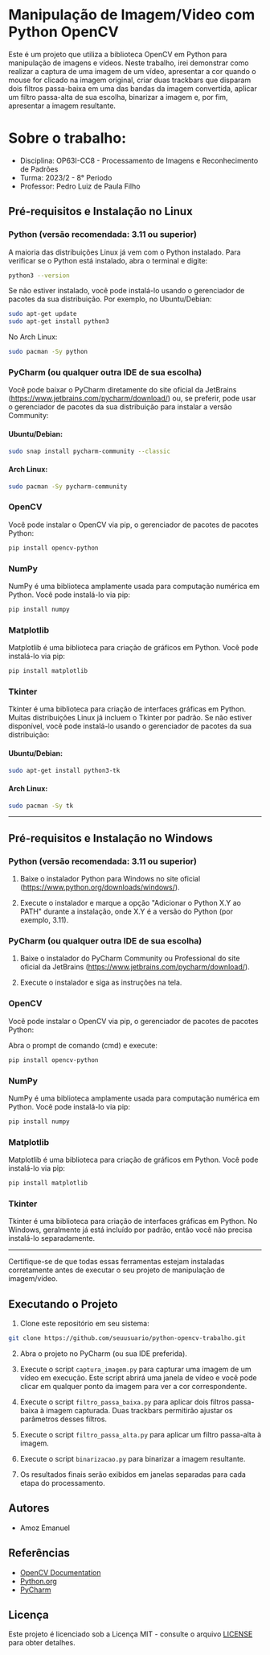# Manipulação de Imagem/Video com Python OpenCV

Este é um projeto que utiliza a biblioteca OpenCV em Python para manipulação de imagens e vídeos. Neste trabalho, irei demonstrar como realizar a captura de uma imagem de um vídeo, apresentar a cor quando o mouse for clicado na imagem original, criar duas trackbars que disparam dois filtros passa-baixa em uma das bandas da imagem convertida, aplicar um filtro passa-alta de sua escolha, binarizar a imagem e, por fim, apresentar a imagem resultante.

# Sobre o trabalho:
- Disciplina: OP63I-CC8 - Processamento de Imagens e Reconhecimento de Padrões
- Turma: 2023/2 - 8° Periodo
- Professor: Pedro Luiz de Paula Filho
## Pré-requisitos e Instalação no Linux

### Python (versão recomendada: 3.11 ou superior)

A maioria das distribuições Linux já vem com o Python instalado. Para verificar se o Python está instalado, abra o terminal e digite:

```bash
python3 --version
```

Se não estiver instalado, você pode instalá-lo usando o gerenciador de pacotes da sua distribuição. Por exemplo, no Ubuntu/Debian:

```bash
sudo apt-get update
sudo apt-get install python3
```

No Arch Linux:

```bash
sudo pacman -Sy python
```

### PyCharm (ou qualquer outra IDE de sua escolha)

Você pode baixar o PyCharm diretamente do site oficial da JetBrains (https://www.jetbrains.com/pycharm/download/) ou, se preferir, pode usar o gerenciador de pacotes da sua distribuição para instalar a versão Community:

#### Ubuntu/Debian:

```bash
sudo snap install pycharm-community --classic
```

#### Arch Linux:

```bash
sudo pacman -Sy pycharm-community
```

### OpenCV

Você pode instalar o OpenCV via pip, o gerenciador de pacotes de pacotes Python:

```bash
pip install opencv-python
```

### NumPy

NumPy é uma biblioteca amplamente usada para computação numérica em Python. Você pode instalá-lo via pip:

```bash
pip install numpy
```

### Matplotlib

Matplotlib é uma biblioteca para criação de gráficos em Python. Você pode instalá-lo via pip:

```bash
pip install matplotlib
```

### Tkinter

Tkinter é uma biblioteca para criação de interfaces gráficas em Python. Muitas distribuições Linux já incluem o Tkinter por padrão. Se não estiver disponível, você pode instalá-lo usando o gerenciador de pacotes da sua distribuição:

#### Ubuntu/Debian:

```bash
sudo apt-get install python3-tk
```

#### Arch Linux:

```bash
sudo pacman -Sy tk
```

---

## Pré-requisitos e Instalação no Windows

### Python (versão recomendada: 3.11 ou superior)

1. Baixe o instalador Python para Windows no site oficial (https://www.python.org/downloads/windows/).

2. Execute o instalador e marque a opção "Adicionar o Python X.Y ao PATH" durante a instalação, onde X.Y é a versão do Python (por exemplo, 3.11).

### PyCharm (ou qualquer outra IDE de sua escolha)

1. Baixe o instalador do PyCharm Community ou Professional do site oficial da JetBrains (https://www.jetbrains.com/pycharm/download/).

2. Execute o instalador e siga as instruções na tela.

### OpenCV

Você pode instalar o OpenCV via pip, o gerenciador de pacotes de pacotes Python:

Abra o prompt de comando (cmd) e execute:

```bash
pip install opencv-python
```

### NumPy

NumPy é uma biblioteca amplamente usada para computação numérica em Python. Você pode instalá-lo via pip:

```bash
pip install numpy
```

### Matplotlib

Matplotlib é uma biblioteca para criação de gráficos em Python. Você pode instalá-lo via pip:

```bash
pip install matplotlib
```

### Tkinter

Tkinter é uma biblioteca para criação de interfaces gráficas em Python. No Windows, geralmente já está incluído por padrão, então você não precisa instalá-lo separadamente.

---

Certifique-se de que todas essas ferramentas estejam instaladas corretamente antes de executar o seu projeto de manipulação de imagem/vídeo.

## Executando o Projeto

1. Clone este repositório em seu sistema:

```bash
git clone https://github.com/seuusuario/python-opencv-trabalho.git
```

2. Abra o projeto no PyCharm (ou sua IDE preferida).

3. Execute o script `captura_imagem.py` para capturar uma imagem de um vídeo em execução. Este script abrirá uma janela de vídeo e você pode clicar em qualquer ponto da imagem para ver a cor correspondente.

4. Execute o script `filtro_passa_baixa.py` para aplicar dois filtros passa-baixa à imagem capturada. Duas trackbars permitirão ajustar os parâmetros desses filtros.

5. Execute o script `filtro_passa_alta.py` para aplicar um filtro passa-alta à imagem.

6. Execute o script `binarizacao.py` para binarizar a imagem resultante.

7. Os resultados finais serão exibidos em janelas separadas para cada etapa do processamento.

## Autores

- Amoz Emanuel

## Referências

- [OpenCV Documentation](https://docs.opencv.org/)
- [Python.org](https://www.python.org/)
- [PyCharm](https://www.jetbrains.com/pycharm/)

## Licença

Este projeto é licenciado sob a Licença MIT - consulte o arquivo [LICENSE](LICENSE) para obter detalhes.
